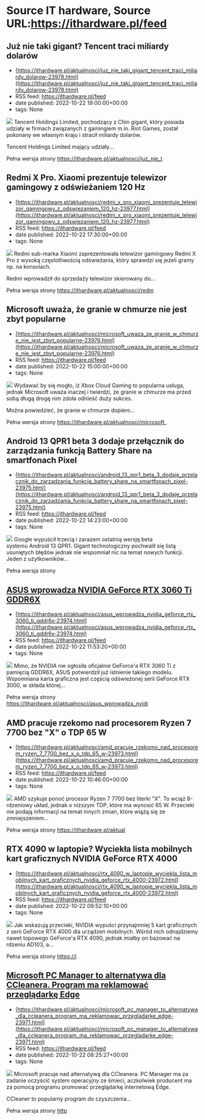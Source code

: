 # Source IT hardware, Source URL:https://ithardware.pl/feed

## Już nie taki gigant? Tencent traci miliardy dolarów
 - [https://ithardware.pl/aktualnosci/juz_nie_taki_gigant_tencent_traci_miliardy_dolarow-23978.html](https://ithardware.pl/aktualnosci/juz_nie_taki_gigant_tencent_traci_miliardy_dolarow-23978.html)
 - RSS feed: https://ithardware.pl/feed
 - date published: 2022-10-22 19:00:00+00:00
 - tags: None

<img src="https://ithardware.pl/artykuly/min/23978_1.jpg" />            Tencent Holdings Limited, pochodzący z Chin gigant, kt&oacute;ry posiada udziały w firmach związanych z gamingiem m.in. Riot Games, został pokonany we własnym kraju i stracił miliardy dolar&oacute;w.

Tencent Holdings Limited mający udziały...
            <p>Pełna wersja strony <a href="https://ithardware.pl/aktualnosci/juz_nie_taki_gigant_tencent_traci_miliardy_dolarow-23978.html">https://ithardware.pl/aktualnosci/juz_nie_t

## Redmi X Pro. Xiaomi prezentuje telewizor gamingowy z odświeżaniem 120 Hz
 - [https://ithardware.pl/aktualnosci/redmi_x_pro_xiaomi_prezentuje_telewizor_gamingowy_z_odswiezaniem_120_hz-23977.html](https://ithardware.pl/aktualnosci/redmi_x_pro_xiaomi_prezentuje_telewizor_gamingowy_z_odswiezaniem_120_hz-23977.html)
 - RSS feed: https://ithardware.pl/feed
 - date published: 2022-10-22 17:30:00+00:00
 - tags: None

<img src="https://ithardware.pl/artykuly/min/23977_1.jpg" />            Redmi sub-marka Xiaomi zaprezentowała telewizor gamingowy&nbsp;Redmi X Pro z wysoką częstotliwością odświeżania, kt&oacute;ry sprawdzi się jeżeli gramy np. na konsolach.

Redmi wprowadził do sprzedaży telewizor skierowany do...
            <p>Pełna wersja strony <a href="https://ithardware.pl/aktualnosci/redmi_x_pro_xiaomi_prezentuje_telewizor_gamingowy_z_odswiezaniem_120_hz-23977.html">https://ithardware.pl/aktualnosci/redm

## Microsoft uważa, że granie w chmurze nie jest zbyt popularne
 - [https://ithardware.pl/aktualnosci/microsoft_uwaza_ze_granie_w_chmurze_nie_jest_zbyt_popularne-23976.html](https://ithardware.pl/aktualnosci/microsoft_uwaza_ze_granie_w_chmurze_nie_jest_zbyt_popularne-23976.html)
 - RSS feed: https://ithardware.pl/feed
 - date published: 2022-10-22 15:00:00+00:00
 - tags: None

<img src="https://ithardware.pl/artykuly/min/23976_1.jpg" />            Wydawać by się mogło, iż Xbox Cloud Gaming to popularna usługa, jednak Microsoft uważa inaczej i twierdzi, że granie w chmurze ma przed sobą długą drogę nim zdoła odnieść duży sukces.

Można powiedzieć, że granie w chmurze dopiero...
            <p>Pełna wersja strony <a href="https://ithardware.pl/aktualnosci/microsoft_uwaza_ze_granie_w_chmurze_nie_jest_zbyt_popularne-23976.html">https://ithardware.pl/aktualnosci/microsoft_

## Android 13 QPR1 beta 3 dodaje przełącznik do zarządzania funkcją Battery Share na smartfonach Pixel
 - [https://ithardware.pl/aktualnosci/android_13_qpr1_beta_3_dodaje_przelacznik_do_zarzadzania_funkcja_battery_share_na_smartfonach_pixel-23975.html](https://ithardware.pl/aktualnosci/android_13_qpr1_beta_3_dodaje_przelacznik_do_zarzadzania_funkcja_battery_share_na_smartfonach_pixel-23975.html)
 - RSS feed: https://ithardware.pl/feed
 - date published: 2022-10-22 14:23:00+00:00
 - tags: None

<img src="https://ithardware.pl/artykuly/min/23975_1.jpg" />            Google wypuścił trzecią i zarazem ostatnią wersję beta systemu&nbsp;Android&nbsp;13 QPR1. Gigant technologiczny pochwalił się listą usuniętych błęd&oacute;w jednak nie wspomniał nic na temat nowych funkcji. Jeden z użytkownik&oacute;w...
            <p>Pełna wersja strony <a href="https://ithardware.pl/aktualnosci/android_13_qpr1_beta_3_dodaje_przelacznik_do_zarzadzania_funkcja_battery_share_na_smartfonach_pixel-23975.html">

## ASUS wprowadza NVIDIA GeForce RTX 3060 Ti GDDR6X
 - [https://ithardware.pl/aktualnosci/asus_wprowadza_nvidia_geforce_rtx_3060_ti_gddr6x-23974.html](https://ithardware.pl/aktualnosci/asus_wprowadza_nvidia_geforce_rtx_3060_ti_gddr6x-23974.html)
 - RSS feed: https://ithardware.pl/feed
 - date published: 2022-10-22 11:53:20+00:00
 - tags: None

<img src="https://ithardware.pl/artykuly/min/23974_1.jpg" />            Mimo, że NVIDIA nie ogłosiła oficjalnie GeForce'a RTX 3060 Ti z pamięcią GDDR6X, ASUS potwierdził już istnienie takiego modelu. Wspomniana karta graficzna jest częścią odświeżonej serii GeForce&nbsp;RTX 3000, w składa kt&oacute;rej...
            <p>Pełna wersja strony <a href="https://ithardware.pl/aktualnosci/asus_wprowadza_nvidia_geforce_rtx_3060_ti_gddr6x-23974.html">https://ithardware.pl/aktualnosci/asus_wprowadza_nvidi

## AMD pracuje rzekomo nad procesorem Ryzen 7 7700 bez "X" o TDP 65 W
 - [https://ithardware.pl/aktualnosci/amd_pracuje_rzekomo_nad_procesorem_ryzen_7_7700_bez_x_o_tdp_65_w-23973.html](https://ithardware.pl/aktualnosci/amd_pracuje_rzekomo_nad_procesorem_ryzen_7_7700_bez_x_o_tdp_65_w-23973.html)
 - RSS feed: https://ithardware.pl/feed
 - date published: 2022-10-22 10:46:00+00:00
 - tags: None

<img src="https://ithardware.pl/artykuly/min/23973_1.jpg" />            AMD szykuje ponoć procesor Ryzen 7 7700 bez literki &quot;X&quot;. To wciąż 8-rdzeniowy układ, jednak o niższym TDP, kt&oacute;re ma wynosić 65 W. Przecieki nie podają informacji na temat innych zmian, kt&oacute;re wiążą się ze zmniejszeniem...
            <p>Pełna wersja strony <a href="https://ithardware.pl/aktualnosci/amd_pracuje_rzekomo_nad_procesorem_ryzen_7_7700_bez_x_o_tdp_65_w-23973.html">https://ithardware.pl/aktual

## RTX 4090 w laptopie? Wyciekła lista mobilnych kart graficznych NVIDIA GeForce RTX 4000
 - [https://ithardware.pl/aktualnosci/rtx_4090_w_laptopie_wyciekla_lista_mobilnych_kart_graficznych_nvidia_geforce_rtx_4000-23972.html](https://ithardware.pl/aktualnosci/rtx_4090_w_laptopie_wyciekla_lista_mobilnych_kart_graficznych_nvidia_geforce_rtx_4000-23972.html)
 - RSS feed: https://ithardware.pl/feed
 - date published: 2022-10-22 09:52:10+00:00
 - tags: None

<img src="https://ithardware.pl/artykuly/min/23972_1.jpg" />            Jak wskazują przecieki, NVIDIA wypuści&nbsp;przynajmniej 5 kart graficznych z serii GeForce RTX 4000 dla urządzeń mobilnych. Wśr&oacute;d nich odnajdziemy nawet topowego GeForce'a RTX 4090, jednak miałby on bazować na rdzeniu&nbsp;AD103, a...
            <p>Pełna wersja strony <a href="https://ithardware.pl/aktualnosci/rtx_4090_w_laptopie_wyciekla_lista_mobilnych_kart_graficznych_nvidia_geforce_rtx_4000-23972.html">https://i

## Microsoft PC Manager to alternatywa dla CCleanera. Program ma reklamować przeglądarkę Edge
 - [https://ithardware.pl/aktualnosci/microsoft_pc_manager_to_alternatywa_dla_ccleanera_program_ma_reklamowac_przegladarke_edge-23971.html](https://ithardware.pl/aktualnosci/microsoft_pc_manager_to_alternatywa_dla_ccleanera_program_ma_reklamowac_przegladarke_edge-23971.html)
 - RSS feed: https://ithardware.pl/feed
 - date published: 2022-10-22 08:25:27+00:00
 - tags: None

<img src="https://ithardware.pl/artykuly/min/23971_1.jpg" />            Microsoft pracuje nad alternatywą dla CCleanera. PC Manager ma za zadanie oczyścić system operacyjny ze śmieci, aczkolwiek producent ma za pomocą programu promować przeglądarkę internetową Edge.

CCleaner to popularny program do czyszczenia...
            <p>Pełna wersja strony <a href="https://ithardware.pl/aktualnosci/microsoft_pc_manager_to_alternatywa_dla_ccleanera_program_ma_reklamowac_przegladarke_edge-23971.html">http
